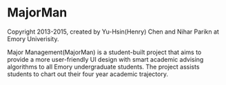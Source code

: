 MajorMan
========
Copyright 2013-2015, created by Yu-Hsin(Henry) Chen and Nihar Parikn at Emory Univerisity.

Major Management(MajorMan) is a student-built project that aims to provide a more user-friendly UI design with smart academic advising algorithms to all Emory undergraduate students. The project assists students to chart out their four year academic trajectory. 
